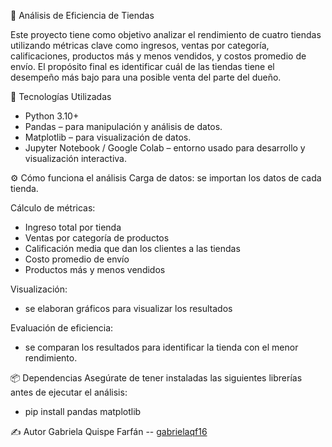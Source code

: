 🛒 Análisis de Eficiencia de Tiendas

Este proyecto tiene como objetivo analizar el rendimiento de cuatro tiendas utilizando métricas clave como ingresos, ventas por categoría, calificaciones, productos más y menos vendidos, y costos promedio de envío. El propósito final es identificar cuál de las tiendas tiene el desempeño más bajo para una posible venta del parte del dueño. 

🚀 Tecnologías Utilizadas

- Python 3.10+
- Pandas – para manipulación y análisis de datos.
- Matplotlib – para visualización de datos.
- Jupyter Notebook / Google Colab – entorno usado para desarrollo y visualización interactiva.

⚙️ Cómo funciona el análisis Carga de datos: se importan los datos de cada tienda.

Cálculo de métricas:

- Ingreso total por tienda
- Ventas por categoría de productos
- Calificación media que dan los clientes a las tiendas
- Costo promedio de envío
- Productos más y menos vendidos

Visualización: 
- se elaboran gráficos para visualizar los resultados

Evaluación de eficiencia: 
- se comparan los resultados para identificar la tienda con el menor rendimiento.

📦 Dependencias
Asegúrate de tener instaladas las siguientes librerías antes de ejecutar el análisis:

- pip install pandas matplotlib

✍️ Autor
Gabriela Quispe Farfán -- [gabrielaqf16](https://github.com/gabrielaqf16)
